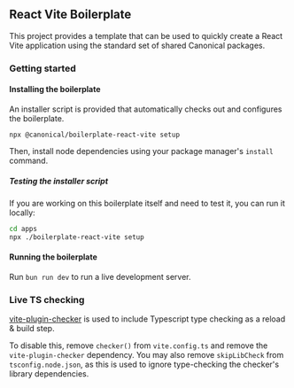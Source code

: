 ## React Vite Boilerplate

This project provides a template that can be used to quickly create a React Vite
application using the standard set of shared Canonical packages.

### Getting started

#### Installing the boilerplate

An installer script is provided that automatically checks out and configures the boilerplate.

`npx @canonical/boilerplate-react-vite setup`

Then, install node dependencies using your package manager's `install` command.

##### Testing the installer script

If you are working on this boilerplate itself and need to test it, you can run it locally:

```bash
cd apps
npx ./boilerplate-react-vite setup
```

#### Running the boilerplate

Run `bun run dev` to run a live development server.

### Live TS checking

[vite-plugin-checker](https://github.com/fi3ework/vite-plugin-checker) is used to
include Typescript type checking as a reload & build step.

To disable this, remove `checker()` from `vite.config.ts` and remove the
`vite-plugin-checker` dependency.
You may also remove `skipLibCheck` from `tsconfig.node.json`, as this is used
to ignore type-checking the checker's library dependencies.
